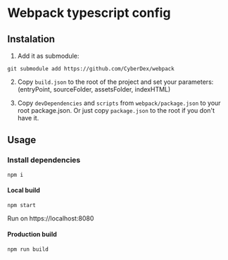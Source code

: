 # Webpack typescript config

## Instalation
1. Add it as submodule:
```
git submodule add https://github.com/CyberDex/webpack
```
2. Copy `build.json` to the root of the project and set your parameters:
(entryPoint, sourceFolder, assetsFolder, indexHTML)

3. Copy `devDependencies` and `scripts` from `webpack/package.json` to your root package.json.
Or just copy `package.json` to the root if you don't have it.

## Usage

### Install dependencies
```
npm i
```

#### Local build
```
npm start
```
Run on https://localhost:8080

#### Production build
```
npm run build
```
